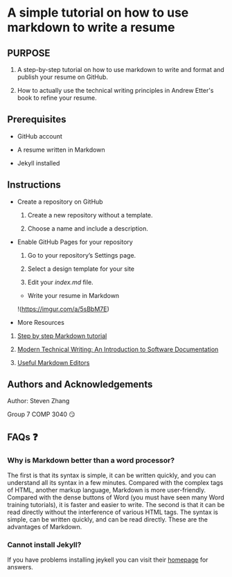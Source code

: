 # **A simple tutorial on how to use markdown to write a resume**

## **PURPOSE**

1.  A step-by-step tutorial on how to use markdown to write and format and
    publish your resume on GitHub.

2.  How to actually use the technical writing principles in Andrew Etter's book
    to refine your resume.

## **Prerequisites**

-   GitHub account

-   A resume written in Markdown

-   Jekyll installed

## **Instructions**

-   Create a repository on GitHub

    1.  Create a new repository without a template.

    2.  Choose a name and include a description.

-   Enable GitHub Pages for your repository

    1.  Go to your repository’s Settings page.

    2.  Select a design template for your site

    3.  Edit your *index.md* file.

    -   Write your resume in Markdown

    !(https://imgur.com/a/5sBbM7E)

-   More Resources

1.  [Step by step Markdown tutorial](https://www.markdowntutorial.com/)

2.  [Modern Technical Writing: An Introduction to Software
    Documentation](https://www.amazon.ca/Modern-Technical-Writing-Introduction-Documentation-ebook/dp/B01A2QL9SS)

3.  [Useful Markdown
    Editors](https://opensource.com/article/21/10/markdown-editors)

## **Authors and Acknowledgements**

Author: Steven Zhang

Group 7 COMP 3040 😏

## **FAQs ❓**

### Why is Markdown better than a word processor?

The first is that its syntax is simple, it can be written quickly, and you can
understand all its syntax in a few minutes. Compared with the complex tags of
HTML, another markup language, Markdown is more user-friendly. Compared with the
dense buttons of Word (you must have seen many Word training tutorials), it is
faster and easier to write. The second is that it can be read directly without
the interference of various HTML tags. The syntax is simple, can be written
quickly, and can be read directly. These are the advantages of Markdown.

### Cannot install Jekyll? 

If you have problems installing jeykell you can visit their
[homepage](https://jekyllrb.com/docs/troubleshooting/) for answers.
